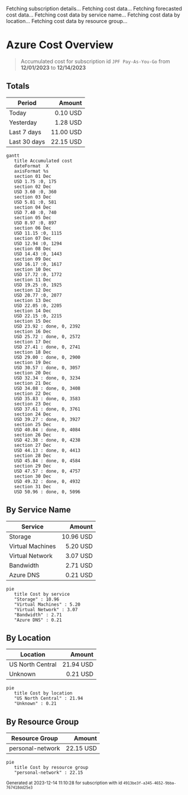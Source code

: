 Fetching subscription details...
Fetching cost data...
Fetching forecasted cost data...
Fetching cost data by service name...
Fetching cost data by location...
Fetching cost data by resource group...
# Azure Cost Overview

> Accumulated cost for subscription id `JPF Pay-As-You-Go` from **12/01/2023** to **12/14/2023**

## Totals

|Period|Amount|
|---|---:|
|Today|0.10 USD|
|Yesterday|1.28 USD|
|Last 7 days|11.00 USD|
|Last 30 days|22.15 USD|

```mermaid
gantt
   title Accumulated cost
   dateFormat  X
   axisFormat %s
   section 01 Dec
   USD 1.75 :0, 175
   section 02 Dec
   USD 3.60 :0, 360
   section 03 Dec
   USD 5.81 :0, 581
   section 04 Dec
   USD 7.40 :0, 740
   section 05 Dec
   USD 8.97 :0, 897
   section 06 Dec
   USD 11.15 :0, 1115
   section 07 Dec
   USD 12.94 :0, 1294
   section 08 Dec
   USD 14.43 :0, 1443
   section 09 Dec
   USD 16.17 :0, 1617
   section 10 Dec
   USD 17.72 :0, 1772
   section 11 Dec
   USD 19.25 :0, 1925
   section 12 Dec
   USD 20.77 :0, 2077
   section 13 Dec
   USD 22.05 :0, 2205
   section 14 Dec
   USD 22.15 :0, 2215
   section 15 Dec
   USD 23.92 : done, 0, 2392
   section 16 Dec
   USD 25.72 : done, 0, 2572
   section 17 Dec
   USD 27.41 : done, 0, 2741
   section 18 Dec
   USD 29.00 : done, 0, 2900
   section 19 Dec
   USD 30.57 : done, 0, 3057
   section 20 Dec
   USD 32.34 : done, 0, 3234
   section 21 Dec
   USD 34.08 : done, 0, 3408
   section 22 Dec
   USD 35.83 : done, 0, 3583
   section 23 Dec
   USD 37.61 : done, 0, 3761
   section 24 Dec
   USD 39.27 : done, 0, 3927
   section 25 Dec
   USD 40.84 : done, 0, 4084
   section 26 Dec
   USD 42.38 : done, 0, 4238
   section 27 Dec
   USD 44.13 : done, 0, 4413
   section 28 Dec
   USD 45.84 : done, 0, 4584
   section 29 Dec
   USD 47.57 : done, 0, 4757
   section 30 Dec
   USD 49.32 : done, 0, 4932
   section 31 Dec
   USD 50.96 : done, 0, 5096
```

## By Service Name

|Service|Amount|
|---|---:|
|Storage|10.96 USD|
|Virtual Machines|5.20 USD|
|Virtual Network|3.07 USD|
|Bandwidth|2.71 USD|
|Azure DNS|0.21 USD|

```mermaid
pie
   title Cost by service
   "Storage" : 10.96
   "Virtual Machines" : 5.20
   "Virtual Network" : 3.07
   "Bandwidth" : 2.71
   "Azure DNS" : 0.21
```

## By Location

|Location|Amount|
|---|---:|
|US North Central|21.94 USD|
|Unknown|0.21 USD|

```mermaid
pie
   title Cost by location
   "US North Central" : 21.94
   "Unknown" : 0.21
```

## By Resource Group

|Resource Group|Amount|
|---|---:|
|personal-network|22.15 USD|

```mermaid
pie
   title Cost by resource group
   "personal-network" : 22.15
```

<sup>Generated at 2023-12-14 11:10:28 for subscription with id `4913be3f-a345-4652-9bba-767418dd25e3`</sup>
